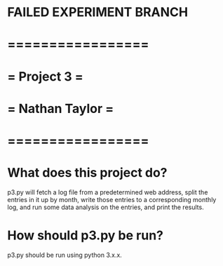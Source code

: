# FAILED EXPERIMENT BRANCH


# =================
# =   Project 3   =
# = Nathan Taylor =
# =================

# What does this project do?
p3.py will fetch a log file from a predetermined web address, split the entries
in it up by month, write those entries to a corresponding monthly log, and run
some data analysis on the entries, and print the results.

# How should p3.py be run?
p3.py should be run using python 3.x.x.
